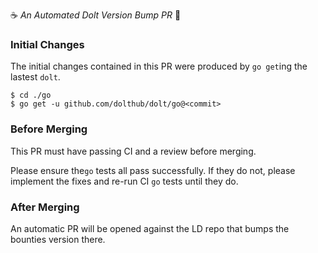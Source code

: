 :coffee: *An Automated Dolt Version Bump PR* :crown:

### Initial Changes

The initial changes contained in this PR were produced by `go get`ing the lastest `dolt`.

```
$ cd ./go
$ go get -u github.com/dolthub/dolt/go@<commit>
```

### Before Merging

This PR must have passing CI and a review before merging.

Please ensure the`go` tests all pass successfully. If they do not, please implement the fixes
and re-run CI `go` tests until they do.

### After Merging

An automatic PR will be opened against the LD repo that bumps the bounties version there.
